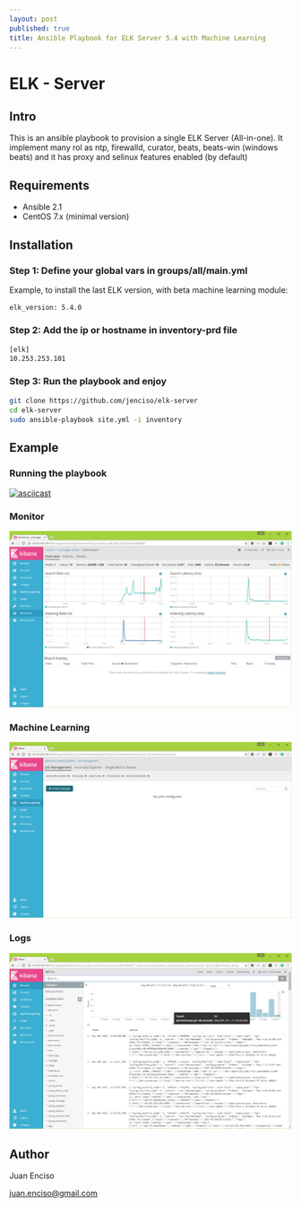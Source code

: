 ```yaml
---
layout: post
published: true
title: Ansible Playbook for ELK Server 5.4 with Machine Learning
---
```


# ELK - Server

## Intro

This is an ansible playbook to provision a single ELK Server (All-in-one). It implement many rol as ntp, firewalld, curator, beats, beats-win (windows beats) and it has proxy and selinux features enabled (by default)

## Requirements


* Ansible 2.1
* CentOS 7.x (minimal version)


## Installation


### Step 1: Define your global vars in groups/all/main.yml

Example, to install the last ELK version, with beta machine learning module:

```
elk_version: 5.4.0
```

### Step 2: Add the ip or hostname in inventory-prd file

```
[elk]
10.253.253.101
```

### Step 3: Run the playbook and enjoy

```sh
git clone https://github.com/jenciso/elk-server
cd elk-server
sudo ansible-playbook site.yml -i inventory
```


## Example

### Running the playbook

[![asciicast](https://asciinema.org/a/9kpvd5rqy96dv4og1ctzh71vy.png)](https://asciinema.org/a/9kpvd5rqy96dv4og1ctzh71vy)

### Monitor

![Monitor](/img/elk01.png?raw=true "Monitor")

### Machine Learning

![Machine Learning](/img/elk02.png?raw=true "Machine Learning")

### Logs

![Logs](/img/elk03.png?raw=true "Logs")

## Author
Juan Enciso

juan.enciso@gmail.com
